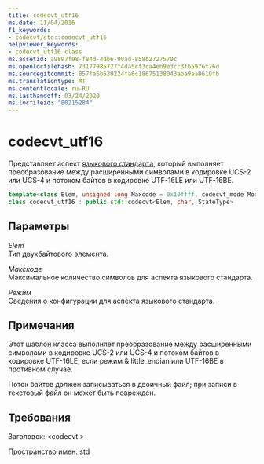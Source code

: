 ```yaml
---
title: codecvt_utf16
ms.date: 11/04/2016
f1_keywords:
- codecvt/std::codecvt_utf16
helpviewer_keywords:
- codecvt_utf16 class
ms.assetid: a9897f98-f84d-4db6-90ad-858b2727570c
ms.openlocfilehash: 73177985727f4da5cf3ca4eb9e3cc3fb5976f76d
ms.sourcegitcommit: 857fa6b530224fa6c18675138043aba9aa0619fb
ms.translationtype: MT
ms.contentlocale: ru-RU
ms.lasthandoff: 03/24/2020
ms.locfileid: "80215284"
---
```

# <a name="codecvt_utf16"></a>codecvt_utf16

Представляет аспект [языкового стандарта](../standard-library/locale-class.md), который выполняет преобразование между расширенными символами в кодировке UCS-2 или UCS-4 и потоком байтов в кодировке UTF-16LE или UTF-16BE.

```cpp
template<class Elem, unsigned long Maxcode = 0x10ffff, codecvt_mode Mode = (codecvt_mode)0>
class codecvt_utf16 : public std::codecvt<Elem, char, StateType>
```

## <a name="parameters"></a>Параметры

*Elem*\
Тип двухбайтового элемента.

*Макскоде*\
Максимальное количество символов для аспекта языкового стандарта.

*Режим*\
Сведения о конфигурации для аспекта языкового стандарта.

## <a name="remarks"></a>Примечания

Этот шаблон класса выполняет преобразование между расширенными символами в кодировке UCS-2 или UCS-4 и потоком байтов в кодировке UTF-16LE, если режим & little_endian или UTF-16BE в противном случае.

Поток байтов должен записываться в двоичный файл; при записи в текстовый файл он может быть поврежден.

## <a name="requirements"></a>Требования

Заголовок: \<codecvt >

Пространство имен: std
